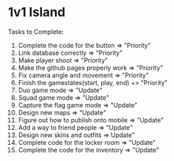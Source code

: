 # 1v1 Island

Tasks to Complete:  

1. Complete the code for the button => "Priority"
2. Link database correctly => "Priority"
3. Make player shoot => "Priority"
4. Make the github pages properly work => "Priority"
5. Fix camera angle and movement => "Priority"
6. Finish the gamestates(start, play, end) +> "Priority"
7. Duo game mode => "Update"
8. Squad game mode => "Update"
9. Capture the flag game mode => "Update"
10. Design new maps => "Update"
11. Figure out how to publish onto mobile => "Update"
12. Add a way to friend people => "Update"
13. Design new skins and outfits => Update"
14. Complete code for the locker room  => "Update"
15. Complete the code for the inventory => "Update"